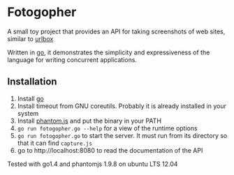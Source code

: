 
# Fotogopher

A small toy project that provides an API for taking screenshots of web sites, similar to [urlbox](http://urlbox.io)

Written in [go](http://www.golang.org), it demonstrates the simplicity and expressiveness of the language for writing concurrent applications.

## Installation

1. Install [go](http://golang.org/)
1. Install timeout from GNU coreutils. Probably it is already installed in your system
2. Install [phantom.js](http://phantomjs.org/) and put the binary in your PATH
3. `go run fotogopher.go --help` for a view of the runtime options
4. `go run fotogopher.go` to start the server. It must run from its directory so that it can find `capture.js`
5. go to http://localhost:8080 to read the documentation of the API

Tested with go1.4 and phantomjs 1.9.8 on ubuntu LTS 12.04
